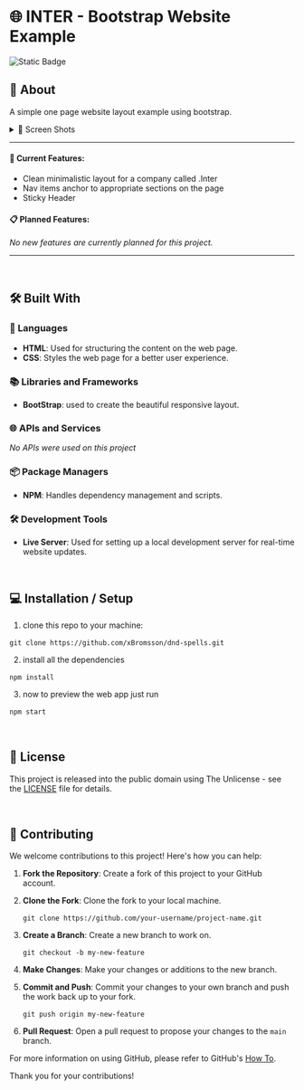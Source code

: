 # 🌐 INTER - Bootstrap Website Example

![Static Badge](https://img.shields.io/badge/status%3A-stable-green)

## 📖 About

A simple one page website layout example using bootstrap.

<details>
  <summary>📸 Screen Shots</summary>

![screenshot_1](./assets/screenshots/screenshot.PNG)

</details>

---

#### 🌟 Current Features:

- Clean minimalistic layout for a company called .Inter
- Nav items anchor to appropriate sections on the page
- Sticky Header

#### 📋 Planned Features:

_No new features are currently planned for this project._

---

&nbsp;<br>

## 🛠️ Built With

### 📝 Languages

- **HTML**: Used for structuring the content on the web page.
- **CSS**: Styles the web page for a better user experience.

### 📚 Libraries and Frameworks

- **BootStrap**: used to create the beautiful responsive layout.

### 🌐 APIs and Services

_No APIs were used on this project_

### 📦 Package Managers

- **NPM**: Handles dependency management and scripts.

### 🛠️ Development Tools

- **Live Server**: Used for setting up a local development server for real-time website updates.

&nbsp;<br>

## 💻 Installation / Setup

1. clone this repo to your machine:

```
git clone https://github.com/xBromsson/dnd-spells.git
```

2. install all the dependencies

```
npm install
```

3. now to preview the web app just run

```
npm start
```

&nbsp;<br>

## 📜 License

This project is released into the public domain using The Unlicense - see the [LICENSE](https://choosealicense.com/licenses/unlicense/) file for details.

&nbsp;<br>

## 🤝 Contributing

We welcome contributions to this project! Here's how you can help:

1. **Fork the Repository**: Create a fork of this project to your GitHub account.

2. **Clone the Fork**: Clone the fork to your local machine.

   ```
   git clone https://github.com/your-username/project-name.git
   ```

3. **Create a Branch**: Create a new branch to work on.

   ```
   git checkout -b my-new-feature
   ```

4. **Make Changes**: Make your changes or additions to the new branch.

5. **Commit and Push**: Commit your changes to your own branch and push the work back up to your fork.

   ```
   git push origin my-new-feature
   ```

6. **Pull Request**: Open a pull request to propose your changes to the `main` branch.

For more information on using GitHub, please refer to GitHub's [How To](https://docs.github.com/en/github/collaborating-with-issues-and-pull-requests).

Thank you for your contributions!
